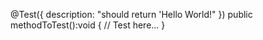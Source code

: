 @Test({
  description: "should return 'Hello World!"
})
public methodToTest():void {
  // Test here...
}